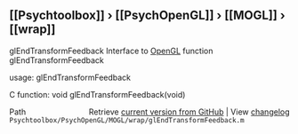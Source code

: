 ## [[Psychtoolbox]] &#8250; [[PsychOpenGL]] &#8250; [[MOGL]] &#8250; [[wrap]]

glEndTransformFeedback  Interface to [OpenGL](OpenGL) function glEndTransformFeedback  
  
usage:  glEndTransformFeedback  
  
C function:  void glEndTransformFeedback(void)  




<div class="code_header" style="text-align:right;">
  <span style="float:left;">Path&nbsp;&nbsp;</span> <span class="counter">Retrieve <a href=
  "https://raw.github.com/Psychtoolbox-3/Psychtoolbox-3/beta/Psychtoolbox/PsychOpenGL/MOGL/wrap/glEndTransformFeedback.m">current version from GitHub</a> | View <a href=
  "https://github.com/Psychtoolbox-3/Psychtoolbox-3/commits/beta/Psychtoolbox/PsychOpenGL/MOGL/wrap/glEndTransformFeedback.m">changelog</a></span>
</div>
<div class="code">
  <code>Psychtoolbox/PsychOpenGL/MOGL/wrap/glEndTransformFeedback.m</code>
</div>

